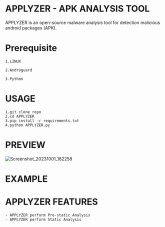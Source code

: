 # **APPLYZER** - **APK ANALYSIS TOOL**

APPLYZER is an open-source malware analysis tool for detection malicious android packages (APK).

# **Prerequisite**

    1.LINUX 

    2.Androguard

    3.Python

# **USAGE**
    1.git clone repo
    2.cd APPLYZER
    3.pip install -r requirements.txt
    4.python APPLYZER.py

# **PREVIEW**
![Screenshot_20231001_182258](https://github.com/ClaMor21/APPLYZER/assets/118982205/25dc3673-b01b-463e-b9ba-12d6ec5661ac)

# **EXAMPLE**

# **APPLYZER FEATURES**
    
    - APPLYZER perform Pre-static Analysis
    - APPLYZER perform Static Analysis
